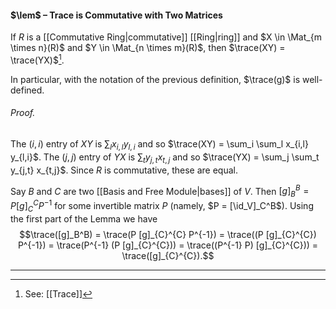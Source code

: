 #### $\lem$ – Trace is Commutative with Two Matrices
If $R$ is a [[Commutative Ring|commutative]] [[Ring|ring]] and $X \in \Mat_{m \times n}(R)$ and $Y \in \Mat_{n \times m}(R)$, then $\trace(XY) = \trace(YX)$[^1].

In particular, with the notation of the previous definition, $\trace(g)$ is well-defined.

###### *Proof.* 
The $(i,i)$ entry of $XY$ is $\sum_l x_{i,l} y_{l, i}$ and so $\trace(XY) = \sum_i \sum_l x_{i,l} y_{l,i}$. 
The $(j,j)$ entry of $YX$ is $\sum_t y_{j,t} x_{t,j}$ and so $\trace(YX) = \sum_j \sum_t y_{j,t} x_{t,j}$. Since $R$ is commutative, these are equal.

Say $B$ and $C$ are two [[Basis and Free Module|bases]] of $V$. Then $[g]_B^B = P [g]_{C}^{C} P^{-1}$ for some invertible matrix $P$ (namely, $P = [\id_V]_C^B$). 
Using the first part of the Lemma we have
$$\trace([g]_B^B) = \trace(P [g]_{C}^{C} P^{-1}) = \trace((P [g]_{C}^{C}) P^{-1}) = 
\trace(P^{-1} (P [g]_{C}^{C})) =
\trace((P^{-1} P) [g]_{C}^{C})) =
\trace([g]_{C}^{C}).$$
***

[^1]: See: [[Trace]]
